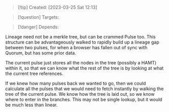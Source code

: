 
>[!tip] Created: [2023-03-25 Sat 12:13]

>[!question] Targets: 

>[!danger] Depends: 

Lineage need not be a merkle tree, but can be crammed Pulse too.  This structure can be advantageously walked to rapidly build up a lineage gap between two pulses, for when a browser has fallen out of sync with Quorum, but has some prior data.

The current pulse just stores all the nodes in the tree (possibly a HAMT) within it, so that we can know what the rest of the tree is by looking at what the current tree references.

If we knew how many pulses back we wanted to go, then we could calculate all the pulses that we would need to fetch instantly by walking the tree of the current pulse.  We know how the tree is laid out, so we know where to enter in the branches.  This may not be single lookup, but it would be much less than linear.